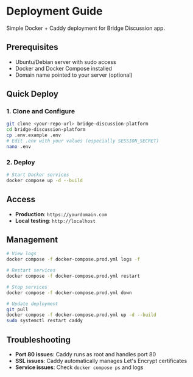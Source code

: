 # Deployment Guide

Simple Docker + Caddy deployment for Bridge Discussion app.

## Prerequisites

- Ubuntu/Debian server with sudo access
- Docker and Docker Compose installed
- Domain name pointed to your server (optional)

## Quick Deploy

### 1. Clone and Configure

```bash
git clone <your-repo-url> bridge-discussion-platform
cd bridge-discussion-platform
cp .env.example .env
# Edit .env with your values (especially SESSION_SECRET)
nano .env
```

### 2. Deploy

```bash
# Start Docker services
docker compose up -d --build
```

## Access

- **Production**: `https://yourdomain.com`
- **Local testing**: `http://localhost`

## Management

```bash
# View logs
docker compose -f docker-compose.prod.yml logs -f

# Restart services
docker compose -f docker-compose.prod.yml restart

# Stop services
docker compose -f docker-compose.prod.yml down

# Update deployment
git pull
docker compose -f docker-compose.prod.yml up -d --build
sudo systemctl restart caddy
```

## Troubleshooting

- **Port 80 issues**: Caddy runs as root and handles port 80
- **SSL issues**: Caddy automatically manages Let's Encrypt certificates
- **Service issues**: Check `docker compose ps` and logs